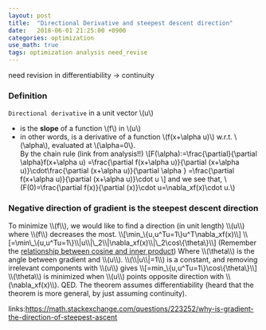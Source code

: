 ```yaml
---
layout: post
title:  "Directional Derivative and steepest descent direction"
date:   2018-06-01 21:25:00 +0900
categories: optimization
use_math: true
tags: optimization analysis need_revise
---
```


need revision in differentiability -> continuity

### Definition
`Directional derivative` in a unit vector \\(u\\) 
* is the __slope__ of a function \\(f\\) in \\(u\\)
* in other words, is a derivative of a function \\(f(x+\alpha u)\\) w.r.t. \\(\alpha\\), evaluated at \\(\alpha=0\\).  
By the chain rule (link from analysis!!) \\[F(\alpha):=\frac\{\partial\}\{\partial \alpha\}f(x+\alpha u)
=\frac\{\partial f(x+\alpha u)\}\{\partial (x+\alpha u)\}\cdot\frac\{\partial (x+\alpha u)}\{\partial \alpha \}
=\frac\{\partial f(x+\alpha u)\}\{\partial (x+\alpha u)\}\cdot u
\\]
and we see that, \\(F(0)=\frac\{\partial f(x)\}\{\partial (x)\}\cdot u=\nabla_xf(x)\cdot u.\\)  

<h3 id="steepest_desc">Negative direction of gradient is the steepest descent direction</h3>
To minimize \\(f\\), we would like to find a direction (in unit length) \\(u\\) where \\(f\\) decreases the most.
\\[\min_\{u,u^Tu=1\}u^T\nabla_xf(x)\\]
\\[=\min\_\{u,u^Tu=1\}\\|u\\|\_2\\|\nabla_xf(x)\\|\_2\cos\{\theta\}\\]
(Remember the <a href="{{site.url}}/analysis/2018/04/03/vector-projection.html" target="_blank">relationship between cosine and inner product</a>)  
Where \\(\theta\\) is the angle between gradient and \\(u\\). \\(\\|u\\|=1\\) is a constant, and removing irrelevant components with \\(u\\) gives
\\[=min_\{u,u^Tu=1\}\cos\{\theta\}\\]
\\(\theta\\) is minimized when \\(u\\) points opposite direction with \\(\nabla_xf(x)\\). QED.  
The theorem assumes differentiability (heard that the theorem is more general, by just assuming continuity).

 
links:<a href="https://math.stackexchange.com/questions/223252/why-is-gradient-the-direction-of-steepest-ascent" target="_blank">https://math.stackexchange.com/questions/223252/why-is-gradient-the-direction-of-steepest-ascent</a>
